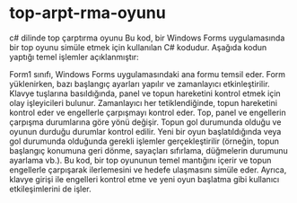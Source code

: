 # top-arpt-rma-oyunu
c# dilinde top çarptırma oyunu
Bu kod, bir Windows Forms uygulamasında bir top oyunu simüle etmek için kullanılan C# kodudur. Aşağıda kodun yaptığı temel işlemler açıklanmıştır:

Form1 sınıfı, Windows Forms uygulamasındaki ana formu temsil eder.
Form yüklenirken, bazı başlangıç ayarları yapılır ve zamanlayıcı etkinleştirilir.
Klavye tuşlarına basıldığında, panel ve topun hareketini kontrol etmek için olay işleyicileri bulunur.
Zamanlayıcı her tetiklendiğinde, topun hareketini kontrol eder ve engellerle çarpışmayı kontrol eder.
Top, panel ve engellerin çarpışma durumlarına göre yönü değişir.
Topun gol durumunda olduğu ve oyunun durduğu durumlar kontrol edilir.
Yeni bir oyun başlatıldığında veya gol durumunda olduğunda gerekli işlemler gerçekleştirilir (örneğin, topun başlangıç konumuna geri dönme, sayaçları sıfırlama, düğmelerin durumunu ayarlama vb.).
Bu kod, bir top oyununun temel mantığını içerir ve topun engellerle çarpışarak ilerlemesini ve hedefe ulaşmasını simüle eder. Ayrıca, klavye girişi ile engelleri kontrol etme ve yeni oyun başlatma gibi kullanıcı etkileşimlerini de işler.
